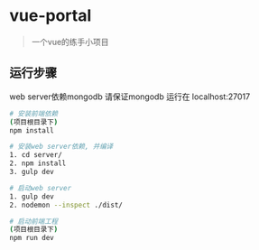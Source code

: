 # vue-portal

> 一个vue的练手小项目

## 运行步骤

web server依赖mongodb 请保证mongodb 运行在 localhost:27017

``` bash
# 安装前端依赖
(项目根目录下)
npm install

# 安装web server依赖, 并编译
1. cd server/
2. npm install
3. gulp dev

# 启动web server
1. gulp dev
2. nodemon --inspect ./dist/

# 启动前端工程
(项目根目录下)
npm run dev
